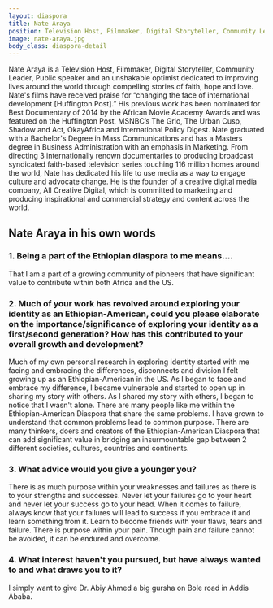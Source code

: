 ```yaml
---
layout: diaspora
title: Nate Araya 
position: Television Host, Filmmaker, Digital Storyteller, Community Leader, Public speaker
image: nate-araya.jpg
body_class: diaspora-detail
---
```


Nate Araya is a Television Host, Filmmaker, Digital Storyteller, Community Leader, Public speaker and an unshakable optimist dedicated to improving lives around the world through compelling stories of faith, hope and love. Nate's films have received praise for “changing the face of international development [Huffington Post].” His previous work has been nominated for Best Documentary of 2014 by the African Movie Academy Awards and was featured on the Huffington Post, MSNBC’s The Grio, The Urban Cusp, Shadow and Act, OkayAfrica and International Policy Digest. Nate graduated with a Bachelor's Degree in Mass Communications and has a Masters degree in Business Administration with an emphasis in Marketing. From directing 3 internationally renown documentaries to producing broadcast syndicated faith-based television series touching 116 million homes around the world, Nate has dedicated his life to use media as a way to engage culture and advocate change. He is the founder of a creative digital media company, All Creative Digital, which is committed to marketing and producing inspirational and commercial strategy and content across the world.

## Nate Araya in his own words

### 1.	Being a part of the Ethiopian diaspora to me means....
That I am a part of a growing community of pioneers that have significant value to contribute within both Africa and the US. 

### 2.	Much of your work has revolved around exploring your identity as an Ethiopian-American, could you please elaborate on the importance/significance of exploring your identity as a first/second generation? How has this contributed to your overall growth and development? 
Much of my own personal research in exploring identity started with me facing and embracing the differences, disconnects and division I felt growing up as an Ethiopian-American in the US. As I began to face and embrace my difference, I became vulnerable and started to open up in sharing my story with others. As I shared my story with others, I began to notice that I wasn't alone. There are many people like me within the Ethiopian-American Diaspora that share the same problems. I have grown to understand that common problems lead to common purpose. There are many thinkers, doers and creators of the Ethiopian-American Diaspora that can add significant value in bridging an insurmountable gap between 2 different societies, cultures, countries and continents. 

### 3.	What advice would you give a younger you?
There is as much purpose within your weaknesses and failures as there is to your strengths and successes. Never let your failures go to your heart and never let your success go to your head. When it comes to failure, always know that your failures will lead to success if you embrace it and learn something from it. Learn to become friends with your flaws, fears and failure. There is purpose within your pain. Though pain and failure cannot be avoided, it can be endured and overcome.  

### 4.	What interest haven't you pursued, but have always wanted to and what draws you to it? 
I simply want to give Dr. Abiy Ahmed a big gursha on Bole road in Addis Ababa.  
